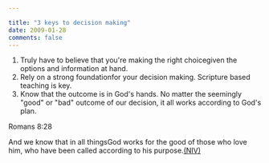```yaml
---

title: "3 keys to decision making"
date: 2009-01-28
comments: false
---
```



  1. Truly have to believe that you're making the right choicegiven the options and information at hand.
  2. Rely on a strong foundationfor your decision making. Scripture based teaching is key.
  3. Know that the outcome is in God's hands. No matter the seemingly "good" or "bad" outcome of our decision, it all works according to God's plan.
   
Romans 8:28
   
And we know that in all thingsGod works for the good of those who love him, who have been called according to his purpose.[(NIV)](http://christianity.about.com/od/faqhelpdesk/p/newinternationa.htm)
   
 

